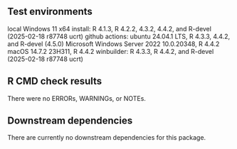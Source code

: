 ## Test environments
local Windows 11 x64 install: R 4.1.3, R 4.2.2, 4.3.2, 4.4.2, and R-devel (2025-02-18 r87748 ucrt)
github actions: ubuntu 24.04.1 LTS, R 4.3.3, 4.4.2, and R-devel (4.5.0)
  Microsoft Windows Server 2022 10.0.20348, R 4.4.2
  macOS 14.7.2 23H311, R 4.4.2
winbuilder: R 4.3.3, R 4.4.2, and R-devel (2025-02-18 r87748 ucrt)


## R CMD check results
There were no ERRORs, WARNINGs, or NOTEs.



## Downstream dependencies
There are currently no downstream dependencies for this package.
